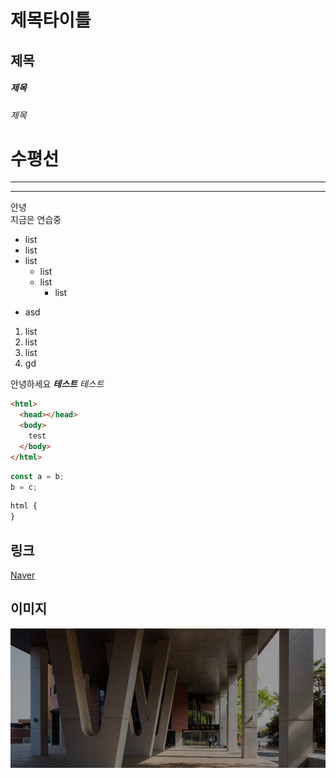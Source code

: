 # 제목타이틀

## 제목

##### 제목

###### 제목

# 수평선

---

---

안녕<br>지금은 연습중

- list
- list
- list
  - list
  - list
    - list

* asd

1. list
2. list
3. list
4. gd

안녕하세요
**_테스트_**
_테스트_

```html
<html>
  <head></head>
  <body>
    test
  </body>
</html>
```

```js
const a = b;
b = c;
```

```css
html {
}
```

## 링크

[Naver](http://naver.com)

## 이미지

![대체 텍스트](./maint_sect1_bg1.jpg)
